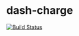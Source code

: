 # dash-charge
[![Build Status](https://travis-ci.org/amlan20/dash-charge.svg?branch=master)](https://travis-ci.org/amlan20/dash-charge)


